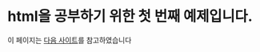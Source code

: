# html을 공부하기 위한 첫 번째 예제입니다.
이 페이지는 [다음 사이트](https://code.tutsplus.com/ko/tutorials/design-and-code-your-first-website-in-easy-to-understand-steps--net-6062)를 참고하였습니다
